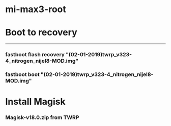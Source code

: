 # mi-max3-root

# Boot to recovery

---

### fastboot flash recovery "(02-01-2019)twrp_v323-4_nitrogen_nijel8-MOD.img"
### fastboot boot "(02-01-2019)twrp_v323-4_nitrogen_nijel8-MOD.img"

# Install Magisk

### Magisk-v18.0.zip from TWRP
